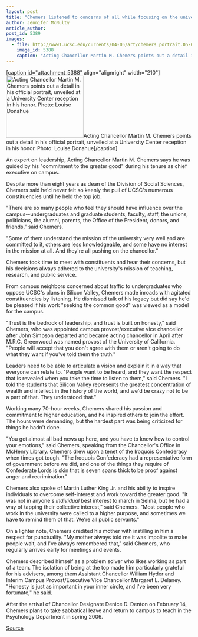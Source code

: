 ```yaml
---
layout: post
title: "Chemers listened to concerns of all while focusing on the university's mission"
author: Jennifer McNulty
article_author: 
post_id: 5389
images:
  - file: http://www1.ucsc.edu/currents/04-05/art/chemers_portrait.05-01-31.jpg
    image_id: 5388
    caption: "Acting Chancellor Martin M. Chemers points out a detail in his official portrait, unveiled at a University Center reception in his honor. Photo: Louise Donahue"
---
```


[caption id="attachment_5388" align="alignright" width="210"]<a href="http://dev-ucsc-news.pantheonsite.io/wp-content/uploads/2005/01/chemers_portrait.05-01-31.jpg"><img class="size-full wp-image-5388" src="http://dev-ucsc-news.pantheonsite.io/wp-content/uploads/2005/01/chemers_portrait.05-01-31.jpg" alt="Acting Chancellor Martin M. Chemers points out a detail in his official portrait, unveiled at a University Center reception in his honor. Photo: Louise Donahue" width="210" height="168" /></a>Acting Chancellor Martin M. Chemers points out a detail in his official portrait, unveiled at a University Center reception in his honor. Photo: Louise Donahue[/caption]
<a name="content" id="content"></a>
<p>
  An expert on leadership, Acting Chancellor Martin M. Chemers says he was guided by his "commitment to the greater good" during his tenure as chief executive on campus.
</p>
<p>
  Despite more than eight years as dean of the Division of Social Sciences, Chemers said he'd never felt so keenly the pull of UCSC's numerous constituencies until he held the top job.
</p>
<p>
  "There are so many people who feel they should have influence over the campus--undergraduates and graduate students, faculty, staff, the unions, politicians, the alumni, parents, the Office of the President, donors, and friends," said Chemers.
</p>
<p>
  "Some of them understand the mission of the university very well and are committed to it, others are less knowledgeable, and some have no interest in the mission at all. And they're all pushing on the chancellor."
</p>
<p>
  Chemers took time to meet with constituents and hear their concerns, but his decisions always adhered to the university's mission of teaching, research, and public service.
</p>
<p>
  From campus neighbors concerned about traffic to undergraduates who oppose UCSC's plans in Silicon Valley, Chemers made inroads with agitated constituencies by listening. He dismissed talk of his legacy but did say he'd be pleased if his work "seeking the common good" was viewed as a model for the campus.
</p>
<p>
  "Trust is the bedrock of leadership, and trust is built on honesty," said Chemers, who was appointed campus provost/executive vice chancellor after John Simpson departed and became acting chancellor in April after M.R.C. Greenwood was named provost of the University of California. "People will accept that you don't agree with them or aren't going to do what they want if you've told them the truth."
</p>
<p>
  Leaders need to be able to articulate a vision and explain it in a way that everyone can relate to. "People want to be heard, and they want the respect that is revealed when you take the time to listen to them," said Chemers. "I told the students that Silicon Valley represents the greatest concentration of wealth and intellect in the history of the world, and we'd be crazy not to be a part of that. They understood that."
</p>
<p>
  Working many 70-hour weeks, Chemers shared his passion and commitment to higher education, and he inspired others to join the effort. The hours were demanding, but the hardest part was being criticized for things he hadn't done.
</p>
<p>
  "You get almost all bad news up here, and you have to know how to control your emotions," said Chemers, speaking from the Chancellor's Office in McHenry Library. Chemers drew upon a tenet of the Iroquois Confederacy when times got tough. "The Iroquois Confederacy had a representative form of government before we did, and one of the things they require of Confederate Lords is skin that is seven spans thick to be proof against anger and recrimination."
</p>
<p>
  Chemers also spoke of Martin Luther King Jr. and his ability to inspire individuals to overcome self-interest and work toward the greater good. "It was not in anyone's <i>individual</i> best interest to march in Selma, but he had a way of tapping their collective interest," said Chemers. "Most people who work in the university were called to a higher purpose, and sometimes we have to remind them of that. We're all public servants."<br>
</p>
<p>
  On a lighter note, Chemers credited his mother with instilling in him a respect for punctuality. "My mother always told me it was impolite to make people wait, and I've always remembered that," said Chemers, who regularly arrives early for meetings and events.<br>
</p>
<p>
  Chemers described himself as a problem solver who likes working as part of a team. The isolation of being at the top made him particularly grateful for his advisers, among them Assistant Chancellor William Hyder and Interim Campus Provost/Executive Vice Chancellor Margaret L. Delaney. "Honesty is just as important in your inner circle, and I've been very fortunate," he said.
</p>
<p>
  After the arrival of Chancellor Designate Denice D. Denton on February 14, Chemers plans to take sabbatical leave and return to campus to teach in the Psychology Department in spring 2006.<br>
</p>
<p><a href="http://www1.ucsc.edu/currents/04-05/01-31/chemers_interview.asp" title="Permalink to chemers_interview">Source</a></p>
